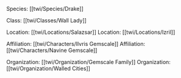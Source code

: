 Species: [[twi/Species/Drake]]

Class: [[twi/Classes/Wall Lady]]

Location: [[twi/Locations/Salazsar]]
Location: [[twi/Locations/Izril]]

Affiliation: [[twi/Characters/Ilvris Gemscale]]
Affiliation: [[twi/Characters/Navine Gemscale]]

Organization: [[twi/Organization/Gemscale Family]]
Organization: [[twi/Organization/Walled Cities]]


